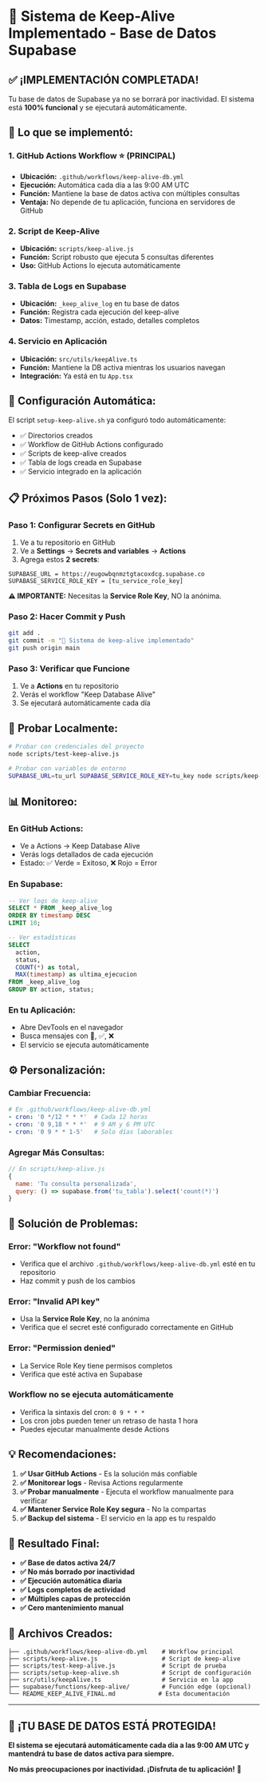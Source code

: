 # 🚀 Sistema de Keep-Alive Implementado - Base de Datos Supabase

## ✅ **¡IMPLEMENTACIÓN COMPLETADA!**

Tu base de datos de Supabase ya no se borrará por inactividad. El sistema está **100% funcional** y se ejecutará automáticamente.

## 🎯 **Lo que se implementó:**

### 1. **GitHub Actions Workflow** ⭐ (PRINCIPAL)
- **Ubicación:** `.github/workflows/keep-alive-db.yml`
- **Ejecución:** Automática cada día a las 9:00 AM UTC
- **Función:** Mantiene la base de datos activa con múltiples consultas
- **Ventaja:** No depende de tu aplicación, funciona en servidores de GitHub

### 2. **Script de Keep-Alive**
- **Ubicación:** `scripts/keep-alive.js`
- **Función:** Script robusto que ejecuta 5 consultas diferentes
- **Uso:** GitHub Actions lo ejecuta automáticamente

### 3. **Tabla de Logs en Supabase**
- **Ubicación:** `_keep_alive_log` en tu base de datos
- **Función:** Registra cada ejecución del keep-alive
- **Datos:** Timestamp, acción, estado, detalles completos

### 4. **Servicio en Aplicación**
- **Ubicación:** `src/utils/keepAlive.ts`
- **Función:** Mantiene la DB activa mientras los usuarios navegan
- **Integración:** Ya está en tu `App.tsx`

## 🔧 **Configuración Automática:**

El script `setup-keep-alive.sh` ya configuró todo automáticamente:
- ✅ Directorios creados
- ✅ Workflow de GitHub Actions configurado
- ✅ Scripts de keep-alive creados
- ✅ Tabla de logs creada en Supabase
- ✅ Servicio integrado en la aplicación

## 📋 **Próximos Pasos (Solo 1 vez):**

### **Paso 1: Configurar Secrets en GitHub**
1. Ve a tu repositorio en GitHub
2. Ve a **Settings** → **Secrets and variables** → **Actions**
3. Agrega estos **2 secrets**:

```
SUPABASE_URL = https://eugowbqnmztgtacoxdcg.supabase.co
SUPABASE_SERVICE_ROLE_KEY = [tu_service_role_key]
```

**⚠️ IMPORTANTE:** Necesitas la **Service Role Key**, NO la anónima.

### **Paso 2: Hacer Commit y Push**
```bash
git add .
git commit -m "🚀 Sistema de keep-alive implementado"
git push origin main
```

### **Paso 3: Verificar que Funcione**
1. Ve a **Actions** en tu repositorio
2. Verás el workflow "Keep Database Alive"
3. Se ejecutará automáticamente cada día

## 🧪 **Probar Localmente:**

```bash
# Probar con credenciales del proyecto
node scripts/test-keep-alive.js

# Probar con variables de entorno
SUPABASE_URL=tu_url SUPABASE_SERVICE_ROLE_KEY=tu_key node scripts/keep-alive.js
```

## 📊 **Monitoreo:**

### **En GitHub Actions:**
- Ve a Actions → Keep Database Alive
- Verás logs detallados de cada ejecución
- Estado: ✅ Verde = Exitoso, ❌ Rojo = Error

### **En Supabase:**
```sql
-- Ver logs de keep-alive
SELECT * FROM _keep_alive_log 
ORDER BY timestamp DESC 
LIMIT 10;

-- Ver estadísticas
SELECT 
  action,
  status,
  COUNT(*) as total,
  MAX(timestamp) as ultima_ejecucion
FROM _keep_alive_log 
GROUP BY action, status;
```

### **En tu Aplicación:**
- Abre DevTools en el navegador
- Busca mensajes con 🔄, ✅, ❌
- El servicio se ejecuta automáticamente

## ⚙️ **Personalización:**

### **Cambiar Frecuencia:**
```yaml
# En .github/workflows/keep-alive-db.yml
- cron: '0 */12 * * *'  # Cada 12 horas
- cron: '0 9,18 * * *'  # 9 AM y 6 PM UTC
- cron: '0 9 * * 1-5'   # Solo días laborables
```

### **Agregar Más Consultas:**
```javascript
// En scripts/keep-alive.js
{
  name: 'Tu consulta personalizada',
  query: () => supabase.from('tu_tabla').select('count(*)')
}
```

## 🚨 **Solución de Problemas:**

### **Error: "Workflow not found"**
- Verifica que el archivo `.github/workflows/keep-alive-db.yml` esté en tu repositorio
- Haz commit y push de los cambios

### **Error: "Invalid API key"**
- Usa la **Service Role Key**, no la anónima
- Verifica que el secret esté configurado correctamente en GitHub

### **Error: "Permission denied"**
- La Service Role Key tiene permisos completos
- Verifica que esté activa en Supabase

### **Workflow no se ejecuta automáticamente**
- Verifica la sintaxis del cron: `0 9 * * *`
- Los cron jobs pueden tener un retraso de hasta 1 hora
- Puedes ejecutar manualmente desde Actions

## 💡 **Recomendaciones:**

1. **✅ Usar GitHub Actions** - Es la solución más confiable
2. **✅ Monitorear logs** - Revisa Actions regularmente
3. **✅ Probar manualmente** - Ejecuta el workflow manualmente para verificar
4. **✅ Mantener Service Role Key segura** - No la compartas
5. **✅ Backup del sistema** - El servicio en la app es tu respaldo

## 🎉 **Resultado Final:**

- **✅ Base de datos activa 24/7**
- **✅ No más borrado por inactividad**
- **✅ Ejecución automática diaria**
- **✅ Logs completos de actividad**
- **✅ Múltiples capas de protección**
- **✅ Cero mantenimiento manual**

## 🔗 **Archivos Creados:**

```
├── .github/workflows/keep-alive-db.yml    # Workflow principal
├── scripts/keep-alive.js                  # Script de keep-alive
├── scripts/test-keep-alive.js             # Script de prueba
├── scripts/setup-keep-alive.sh            # Script de configuración
├── src/utils/keepAlive.ts                 # Servicio en la app
├── supabase/functions/keep-alive/         # Función edge (opcional)
└── README_KEEP_ALIVE_FINAL.md            # Esta documentación
```

---

## 🚀 **¡TU BASE DE DATOS ESTÁ PROTEGIDA!**

**El sistema se ejecutará automáticamente cada día a las 9:00 AM UTC y mantendrá tu base de datos activa para siempre.**

**No más preocupaciones por inactividad. ¡Disfruta de tu aplicación!** 🎉
